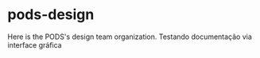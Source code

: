 # pods-design
Here is the PODS's design team organization.
Testando documentação via interface gráfica
